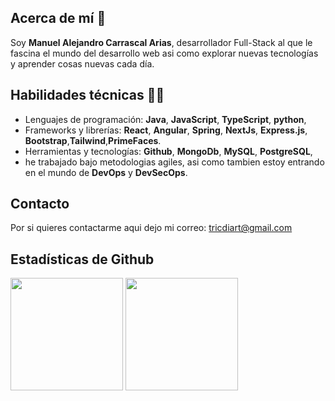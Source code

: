 ## Acerca de mí 🖖
Soy **Manuel Alejandro Carrascal Arias**, desarrollador Full-Stack al que le fascina el mundo del desarrollo web asi como explorar nuevas tecnologías y aprender cosas nuevas cada día.

## Habilidades técnicas 👨‍💻
- Lenguajes de programación: **Java**, **JavaScript**, **TypeScript**, **python**,
- Frameworks y librerías: **React**, **Angular**, **Spring**, **NextJs**, **Express.js**, **Bootstrap**,**Tailwind**,**PrimeFaces**.
- Herramientas y tecnologías: **Github**, **MongoDb**, **MySQL**, **PostgreSQL**,
- he trabajado bajo metodologias agiles, asi como tambien estoy entrando en el mundo de **DevOps** y **DevSecOps**.

## Contacto
 Por si quieres contactarme aqui dejo mi correo: tricdiart@gmail.com

## Estadísticas de Github
<div>
  <img src="https://github-readme-stats.vercel.app/api/top-langs/?username=ManuelCarrascal&theme=radical&layout=compact" style="height: 180px;"/>
  <img src="https://github-readme-stats.vercel.app/api?username=ManuelCarrascal&show_icons=true&theme=radical" style="height: 180px;"/>
</div>
